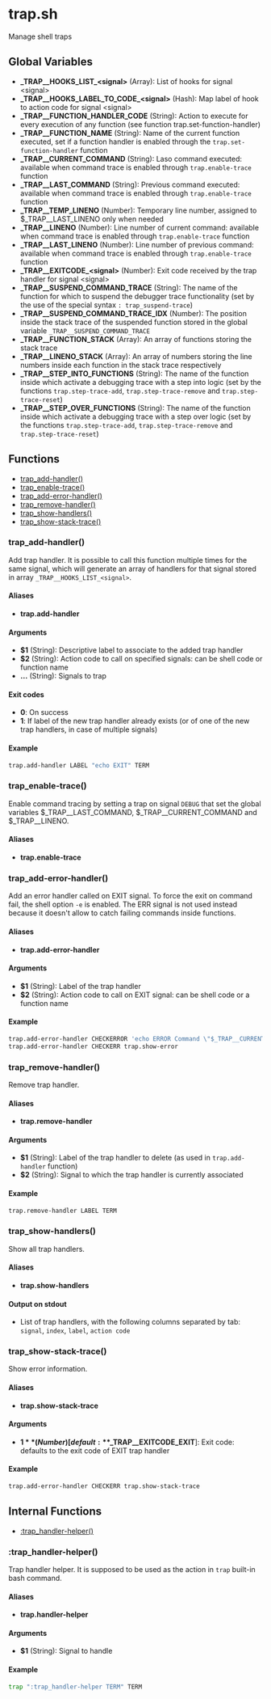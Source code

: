 # trap.sh

Manage shell traps

## Global Variables

* **\_TRAP__HOOKS_LIST_\<signal\>** (Array): List of hooks for signal \<signal\>
* **\_TRAP__HOOKS_LABEL_TO_CODE_\<signal\>** (Hash): Map label of hook to action code for signal \<signal\>
* **\_TRAP__FUNCTION_HANDLER_CODE** (String): Action to execute for every execution of any function (see function trap.set-function-handler)
* **\_TRAP__FUNCTION_NAME** (String): Name of the current function executed, set if a function handler is enabled through the `trap.set-function-handler` function
* **\_TRAP__CURRENT_COMMAND** (String): Laso command executed: available when command trace is enabled through `trap.enable-trace` function
* **\_TRAP__LAST_COMMAND** (String): Previous command executed: available when command trace is enabled through `trap.enable-trace` function
* **\_TRAP__TEMP_LINENO** (Number): Temporary line number, assigned to $_TRAP__LAST_LINENO only when needed
* **\_TRAP__LINENO** (Number): Line number of current command: available when command trace is enabled through `trap.enable-trace` function
* **\_TRAP__LAST_LINENO** (Number): Line number of previous command: available when command trace is enabled through `trap.enable-trace` function
* **\_TRAP__EXITCODE_\<signal\>** (Number): Exit code received by the trap handler for signal \<signal\>
* **\_TRAP__SUSPEND_COMMAND_TRACE** (String): The name of the function for which to suspend the debugger trace functionality (set by the use of the special syntax `: trap_suspend-trace`)
* **\_TRAP__SUSPEND_COMMAND_TRACE_IDX** (Number): The position inside the stack trace of the suspended function stored in the global variable `_TRAP__SUSPEND_COMMAND_TRACE`
* **\_TRAP__FUNCTION_STACK** (Array): An array of functions storing the stack trace
* **\_TRAP__LINENO_STACK** (Array): An array of numbers storing the line numbers inside each function in the stack trace respectively
* **\_TRAP__STEP_INTO_FUNCTIONS** (String): The name of the function inside which activate a debugging trace with a step into logic (set by the functions `trap.step-trace-add`, `trap.step-trace-remove` and `trap.step-trace-reset`)
* **\_TRAP__STEP_OVER_FUNCTIONS** (String): The name of the function inside which activate a debugging trace with a step over logic (set by the functions `trap.step-trace-add`, `trap.step-trace-remove` and `trap.step-trace-reset`)


## Functions
* [trap_add-handler()](#trap_add-handler)
* [trap_enable-trace()](#trap_enable-trace)
* [trap_add-error-handler()](#trap_add-error-handler)
* [trap_remove-handler()](#trap_remove-handler)
* [trap_show-handlers()](#trap_show-handlers)
* [trap_show-stack-trace()](#trap_show-stack-trace)


### trap_add-handler()

Add trap handler.
  It is possible to call this function multiple times for the same signal, which will generate an array of handlers for that signal stored in array `_TRAP__HOOKS_LIST_<signal>`.

#### Aliases

* **trap.add-handler**

#### Arguments

* **$1** (String): Descriptive label to associate to the added trap handler
* **$2** (String): Action code to call on specified signals: can be shell code or function name
* **...** (String): Signals to trap

#### Exit codes

* **0**: On success
* **1**: If label of the new trap handler already exists (or of one of the new trap handlers, in case of multiple signals)

#### Example

```bash
trap.add-handler LABEL "echo EXIT" TERM
```

### trap_enable-trace()

Enable command tracing by setting a trap on signal `DEBUG` that set the global variables $_TRAP__LAST_COMMAND, $_TRAP__CURRENT_COMMAND and $_TRAP__LINENO.

#### Aliases

* **trap.enable-trace**

### trap_add-error-handler()

Add an error handler called on EXIT signal.
  To force the exit on command fail, the shell option `-e` is enabled. The ERR signal is not used instead because it doesn't allow to catch failing commands inside functions.

#### Aliases

* **trap.add-error-handler**

#### Arguments

* **$1** (String): Label of the trap handler
* **$2** (String): Action code to call on EXIT signal: can be shell code or a function name

#### Example

```bash
trap.add-error-handler CHECKERROR 'echo ERROR Command \"$_TRAP__CURRENT_COMMAND\" [line $_TRAP__LINENO] on function $_TRAP__FUNCTION_NAME\(\)'
trap.add-error-handler CHECKERR trap.show-error
```

### trap_remove-handler()

Remove trap handler.

#### Aliases

* **trap.remove-handler**

#### Arguments

* **$1** (String): Label of the trap handler to delete (as used in `trap.add-handler` function)
* **$2** (String): Signal to which the trap handler is currently associated

#### Example

```bash
trap.remove-handler LABEL TERM
```

### trap_show-handlers()

Show all trap handlers.

#### Aliases

* **trap.show-handlers**

#### Output on stdout

* List of trap handlers, with the following columns separated by tab: `signal`, `index`, `label`, `action code`

### trap_show-stack-trace()

Show error information.

#### Aliases

* **trap.show-stack-trace**

#### Arguments

* **$1** (Number)[default: **$_TRAP__EXITCODE_EXIT**]: Exit code: defaults to the exit code of EXIT trap handler

#### Example

```bash
trap.add-error-handler CHECKERR trap.show-stack-trace
```



## Internal Functions
* [:trap_handler-helper()](#trap_handler-helper)


### :trap_handler-helper()

Trap handler helper.
  It is supposed to be used as the action in `trap` built-in bash command.

#### Aliases

* **trap.handler-helper**

#### Arguments

* **$1** (String): Signal to handle

#### Example

```bash
trap ":trap_handler-helper TERM" TERM
```


